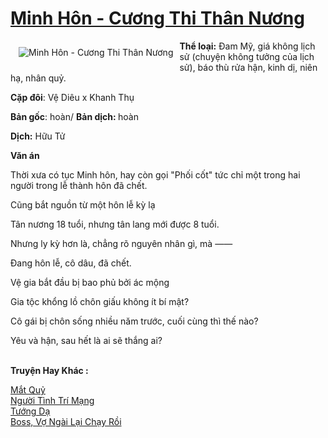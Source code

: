 <a href="https://utruyen.com/minh-hon-cuong-thi-than-nuong/24961/" title="Minh Hôn - Cương Thi Thân Nương"><h1>Minh Hôn - Cương Thi Thân Nương</h1></a><div style="display:table"><img align="right" style="float: left; padding: 10px;" src="https://utruyen.com/images/story/200x260/minh-hon-cuong-thi-than-nuong.jpg" alt="Minh Hôn - Cương Thi Thân Nương"><b>Thể loại:</b> Đam Mỹ, giá không lịch sử (chuyện không tưởng của lịch sử), báo thù rửa hận, kinh dị, niên hạ, nhân quỷ.<p></p><b>Cặp đôi</b>: Vệ Diêu x Khanh Thụ<p></p><b>Bản gốc</b>: hoàn/ <b>Bản dịch: </b>hoàn<p></p><b>Dịch:</b> Hữu Tử<p></p><strong>Văn án   </strong><p></p>Thời xưa có tục Minh hôn, hay còn gọi "Phối cốt" tức chỉ một trong hai người trong lễ thành hôn đã chết.<p></p>Cũng bắt nguồn từ một hôn lễ kỳ lạ<p></p>Tân nương 18 tuổi, nhưng tân lang mới được 8 tuổi.<p></p>Nhưng ly kỳ hơn là, chẳng rõ nguyên nhân gì, mà ——<p></p>Đang hôn lễ, cô dâu, đã chết.<p></p>Vệ gia bắt đầu bị bao phủ bởi ác mộng<p></p>Gia tộc khổng lồ chôn giấu không ít bí mật?<p></p>Cô gái bị chôn sống nhiều năm trước, cuối cùng thì thế nào?<p></p>Yêu và hận, sau hết là ai sẽ thắng ai?</div><p><br><b>Truyện Hay Khác :</b></p><a href="https://utruyen.com/mat-quy/24960/" alt="Mắt Quỷ">Mắt Quỷ</a><br/><a href="https://github.com/quanluxury/truyenhot/tree/master/truyenhay/17501/" alt="Người Tình Trí Mạng">Người Tình Trí Mạng</a><br/><a href="https://github.com/quanluxury/truyenhot/tree/master/truyenhay/9875/" alt="Tướng Dạ">Tướng Dạ</a><br/><a href="https://github.com/quanluxury/ngontinhhot/tree/master/truyenhay/19029/" alt="Boss, Vợ Ngài Lại Chạy Rồi">Boss, Vợ Ngài Lại Chạy Rồi</a><br/>